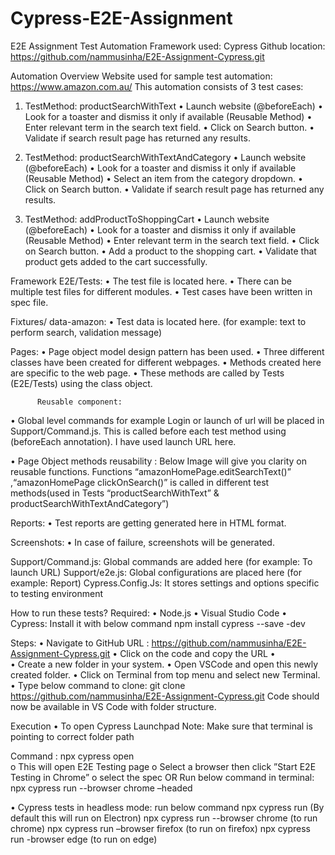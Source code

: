 # Cypress-E2E-Assignment
E2E Assignment
Test Automation Framework used: Cypress
Github location: https://github.com/nammusinha/E2E-Assignment-Cypress.git

Automation Overview 
Website used for sample test automation: https://www.amazon.com.au/
This automation consists of 3 test cases:

1.	TestMethod: productSearchWithText
•	Launch website (@beforeEach)
•	Look for a toaster and dismiss it only if available (Reusable Method)
•	Enter relevant term in the search text field.
•	Click on Search button.
•	Validate if search result page has returned any results.

2.	TestMethod: productSearchWithTextAndCategory
•	Launch website (@beforeEach)
•	Look for a toaster and dismiss it only if available (Reusable Method)
•	Select an item from the category dropdown.
•	Click on Search button.
•	Validate if search result page has returned any results.

3.	TestMethod: addProductToShoppingCart
•	Launch website (@beforeEach)
•	Look for a toaster and dismiss it only if available (Reusable Method)
•	Enter relevant term in the search text field.
•	Click on Search button.
•	Add a product to the shopping cart.
•	Validate that product gets added to the cart successfully. 

Framework
E2E/Tests: 
•	The test file is located here. 
•	There can be multiple test files for different modules.
•	Test cases have been written in spec file.

Fixtures/ data-amazon: 
•	Test data is located here. (for example: text to perform search, validation message)

Pages: 
•	Page object model design pattern has been used. 
•	Three different classes have been created for different webpages.
•	Methods created here are specific to the web page. 
•	These methods are called by Tests (E2E/Tests) using the class object.

          Reusable component: 
•	Global level commands  for example  Login or launch of url will be placed in Support/Command.js. This is called before each test method using (beforeEach annotation). I have used launch URL here.

•	Page Object methods reusability : Below Image will give you clarity on reusable functions.
           Functions  “amazonHomePage.editSearchText()” ,“amazonHomePage clickOnSearch()” is called in different test methods(used in Tests “productSearchWithText” & productSearchWithTextAndCategory”)

Reports: 
•	Test reports are getting generated here in HTML format.
	
Screenshots: 
•	In case of failure, screenshots will be generated. 
	
Support/Command.js: Global commands are added here (for example: To launch URL)
Support/e2e.js: Global configurations are placed here (for example: Report)
Cypress.Config.Js: It stores settings and options specific to testing environment 

How to run these tests?
 Required:
•	Node.js
•	Visual Studio Code
•	Cypress: Install it with below command
npm install cypress --save -dev

Steps:
•	Navigate to GitHub URL  : https://github.com/nammusinha/E2E-Assignment-Cypress.git
•	Click on the code and copy the URL
•	 
•	Create a new folder in your system.
•	Open VSCode and open this newly created folder.
•	Click on Terminal from top menu and select new Terminal.
•	Type below command to clone: 
git clone https://github.com/nammusinha/E2E-Assignment-Cypress.git
Code should now be available in VS Code with folder structure. 

Execution
•	To open Cypress Launchpad 
Note: Make sure that terminal is pointing to correct folder path 
 
Command : npx cypress open  
o	This will open E2E Testing page
o	Select a browser then click ”Start E2E Testing in Chrome”
o	select the spec
OR
Run below command in terminal:
npx cypress run --browser chrome –headed  

•	Cypress tests in headless mode: run below command 
npx cypress run          (By default this will run on Electron)
npx cypress run --browser chrome   (to run chrome)
npx cypress run –browser firefox    (to run on firefox)
npx cypress run -browser edge      (to run on edge)

  


